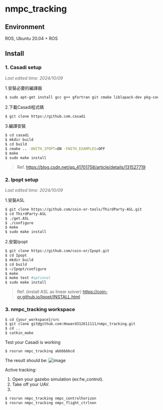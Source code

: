 # nmpc_tracking

## Environment

ROS, Ubuntu 20.04 + ROS

## Install

### 1. Casadi setup
<font color="#696969">*Last edited time: 2024/10/09*</font>

1.安裝必要的編譯器
```bash
$ sudo apt-get install gcc g++ gfortran git cmake liblapack-dev pkg-config --install-recommends
```
2.下載Casadi程式碼
```bash
$ git clone https://github.com.casadi
```
3.編譯安裝
```bash
$ cd casadi
$ mkdir build
$ cd build
$ cmake .. -DWITH_IPOPT=ON -FWITH_EXAMPLES=OFF
$ make
$ sudo make install
```
> Ref. https://blog.csdn.net/qq_41701758/article/details/131527719

### 2. Ipopt setup
<font color="#696969">*Last edited time: 2024/10/09*</font>

1.安裝ASL
```bash
$ git clone https://github.com/coin-or-tools/ThirdParty-ASL.git
$ cd ThirdParty-ASL
$ ./get.ASL
$ ./configure
$ make
$ sudo make install
```
2.安裝Ipopt
```bash
$ git clone https://github.com/coin-or/Ipopt.git
$ cd Ipopt
$ mkdir build
$ cd build
$ ~/Ipopt/configure
$ make
$ make test #optional
$ sudo make install
```
> Ref. (install ASL as linear solver) https://coin-or.github.io/Ipopt/INSTALL.html

### 3. nmpc_tracking workspace
```bash
$ cd {your_workspace}/src
$ git clone git@github.com:Howard312611111/nmpc_tracking.git
$ cd ..
$ catkin_make
```

Test your Casadi is working
```bash
$ rosrun nmpc_tracking abbbbbbcd
```
The result should be:
![image](https://github.com/user-attachments/assets/4159ea16-e85a-4ee8-9701-8af2edb65f7d)

Active tracking:
1. Open your gazebo simulation (ex:fw_control).
2. Take off your UAV.
3.
```bash
$ rosrun nmpc_tracking nmpc_controlhorizon
$ rosrun nmpc_tracking nmpc_flight_ctrlnon
```
